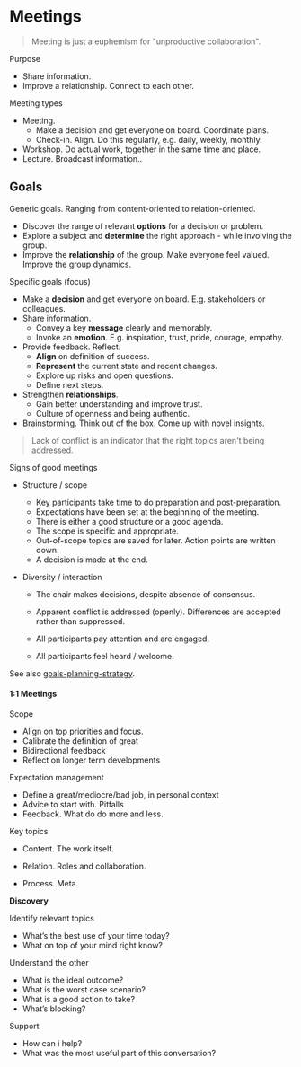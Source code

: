 # Meetings

>  Meeting is just a euphemism for "unproductive collaboration".



Purpose

- Share information.
- Improve a relationship. Connect to each other.



Meeting types

- Meeting.
  - Make a decision and get everyone on board. Coordinate plans.
  - Check-in. Align. Do this regularly, e.g. daily, weekly, monthly.
- Workshop. Do actual work, together in the same time and place.
- Lecture. Broadcast information..



## Goals

Generic goals. Ranging from content-oriented to relation-oriented.

- Discover the range of relevant **options** for a decision or problem.
- Explore a subject and **determine** the right approach - while involving the group.
- Improve the **relationship** of the group. Make everyone feel valued. Improve the group dynamics.

Specific goals (focus)

- Make a **decision** and get everyone on board. E.g. stakeholders or colleagues.
- Share information.
  - Convey a key **message** clearly and memorably.
  - Invoke an **emotion**. E.g. inspiration, trust, pride, courage, empathy.
- Provide feedback. Reflect.
  - **Align** on definition of success.
  - **Represent** the current state and recent changes.
  - Explore up risks and open questions.
  - Define next steps.
- Strengthen **relationships**.
  - Gain better understanding and improve trust.
  - Culture of openness and being authentic.
- Brainstorming. Think out of the box. Come up with novel insights.

> Lack of conflict is an indicator that the right topics aren't being addressed.

Signs of good meetings

- Structure / scope

  - Key participants take time to do preparation and post-preparation.
  - Expectations have been set at the beginning of the meeting.
  - There is either a good structure or a good agenda.
  - The scope is specific and appropriate.
  - Out-of-scope topics are saved for later. Action points are written down.
  - A decision is made at the end.

- Diversity / interaction

  - The chair makes decisions, despite absence of consensus.
  - Apparent conflict is addressed (openly). Differences are accepted rather than suppressed.

  - All participants pay attention and are engaged.

  - All participants feel heard / welcome.

See also [goals-planning-strategy](../management/goals-planning-strategy.md#Meetings).



#### 1:1 Meetings

Scope

- Align on top priorities and focus.
- Calibrate the definition of great
- Bidirectional feedback
- Reflect on longer term developments

Expectation management

- Define a great/mediocre/bad job, in personal context
- Advice to start with. Pitfalls
- Feedback. What do do more and less.

Key topics

- Content. The work itself.

- Relation. Roles and collaboration.

- Process. Meta.

**Discovery**

Identify relevant topics

- What’s the best use of your time today?
- What on top of your mind right know?

Understand the other

- What is the ideal outcome?
- What is the worst case scenario?
- What is a good action to take?
- What’s blocking?

Support

- How can i help?
- What was the most useful part of this conversation?

